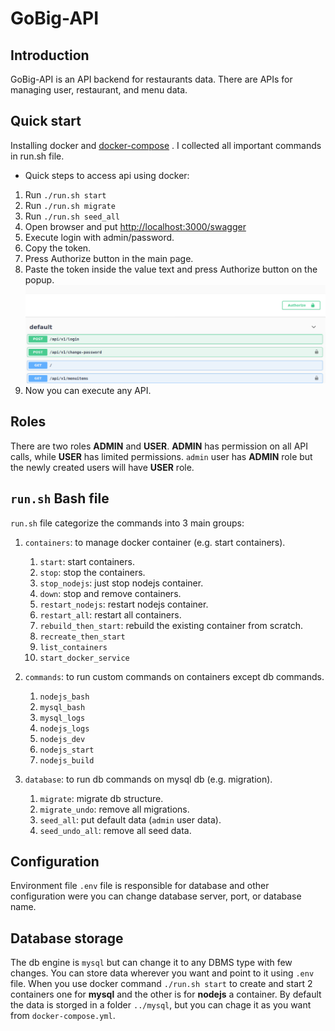 # GoBig-API

## Introduction

GoBig-API is an API backend for restaurants data. There are APIs for managing user, restaurant, and menu data.

## Quick start

Installing docker and [docker-compose](https://docs.docker.com/compose/install/) . I collected all important commands in run.sh file. 
 
- Quick steps to access api using docker:

1. Run `./run.sh start`
2. Run `./run.sh migrate`
3. Run `./run.sh seed_all`
4. Open browser and put [http://localhost:3000/swagger](http://localhost:3000/swagger)
5. Execute login with admin/password.
6. Copy the token.
7. Press Authorize button in the main page.
8. Paste the token inside the value text and press Authorize button on the popup.
![Authorize button!](documentation/Authorize_button.png)
9. Now you can execute any API.

## Roles

There are two roles **ADMIN** and **USER**. **ADMIN** has permission on all API calls, while  **USER** has limited permissions. `admin` user has **ADMIN** role but the newly created users will have **USER** role.

## `run.sh` Bash file

`run.sh` file categorize the commands into 3 main groups:
1. `containers`: to manage docker container (e.g. start containers).
    1. `start`: start containers.                  
    2. `stop`: stop the containers.                    
    3. `stop_nodejs`: just stop nodejs container.             
    4. `down`: stop and remove containers.                    
    5. `restart_nodejs`: restart nodejs container.
    6. `restart_all`: restart all containers.           
    7. `rebuild_then_start`: rebuild the existing container from scratch.
    8. `recreate_then_start`
    9. `list_containers`
    10. `start_docker_service`
    
2. `commands`: to run custom commands on containers except db commands.

    1. `nodejs_bash`
    2. `mysql_bash`    
    3. `mysql_logs`    
    4. `nodejs_logs`   
    5. `nodejs_dev`    
    6. `nodejs_start`
    7. `nodejs_build` 

3. `database`: to run db commands on mysql db (e.g. migration).

    1. `migrate`: migrate db structure.
    2. `migrate_undo`: remove all migrations.
    3. `seed_all`: put default data (`admin` user data).
    4. `seed_undo_all`: remove all seed data.

## Configuration

Environment file `.env` file is responsible for database and other configuration were you can change database server, port, or database name.

## Database storage

The db engine is `mysql` but can change it to any DBMS type with few changes. You can store data wherever you want and point to it using `.env` file. When you use docker command `./run.sh start` to create and start 2 containers one for **mysql** and the other is for **nodejs**  a container. By default the data is storged in a folder `../mysql`, but you can chage it as you want from `docker-compose.yml`.
